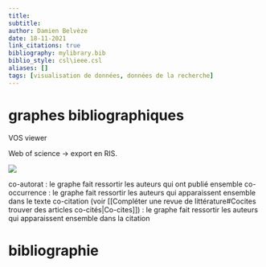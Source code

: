 ```yaml
---
title: 
subtitle:
author: Damien Belvèze
date: 18-11-2021
link_citations: true
bibliography: mylibrary.bib
biblio_style: csl\ieee.csl
aliases: []
tags: [visualisation de données, données de la recherche]
---
```



# graphes bibliographiques

VOS viewer

Web of science -> export en RIS. 

![](arango_graphe.png)

co-autorat : le graphe fait ressortir les auteurs qui ont publié ensemble
co-occurrence : le graphe fait ressortir les auteurs qui apparaissent ensemble dans le texte
co-citation (voir [[Compléter une revue de littérature#Cocites trouver des articles co-cités|Co-cites]]) : le graphe fait ressortir les auteurs qui apparaissent ensemble dans la citation


# bibliographie


